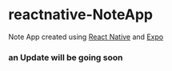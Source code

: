 # reactnative-NoteApp

Note App created using [React Native] and [Expo]

### an Update will be going soon

[React Native]: <http://reactnative.dev/>
[Expo]: <http://expo.io/>
